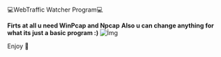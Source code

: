 <p>💻WebTraffic Watcher Program💻</p>
<b>Firts at all u need WinPcap and Npcap</b>
<b>Also u can change anything for what its just a basic program :)</b>
<img src="https://i.hizliresim.com/92bqjdi.png" alt="İmg">

<p>Enjoy 🎯</p>
